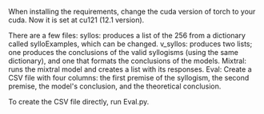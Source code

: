 When installing the requirements, change the cuda version of torch to your cuda. Now it is set at cu121 (12.1 version).

There are a few files: 
syllos: produces a list of the 256 from a dictionary called sylloExamples, which can be changed.
v_syllos: produces two lists; one produces the conclusions of the valid syllogisms (using the same dictionary), and one that formats the conclusions of the models.
Mixtral: runs the mixtral model and creates a list with its responses.
Eval: Create a CSV file with four columns: the first premise of the syllogism, the second premise, the model's conclusion, and the theoretical conclusion.

To create the CSV file directly, run Eval.py.
